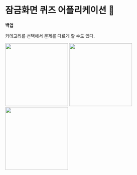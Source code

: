 # 잠금화면 퀴즈 어플리케이션 📱
  **백업**

카테고리를 선택해서 문제를 다르게 할 수도 있다.

<div>
  <img src="https://user-images.githubusercontent.com/48482259/74908533-6bdf9b80-53f9-11ea-83da-78c3daca5c05.PNG" width="200px" ></img>
  <img src="https://user-images.githubusercontent.com/48482259/74908536-6da95f00-53f9-11ea-98c5-f422cb2e40b9.PNG" width="200px"></img>
  <img src="https://user-images.githubusercontent.com/48482259/74908540-6da95f00-53f9-11ea-855f-67be0ebc2426.PNG" width="200px"></img>

</div>
